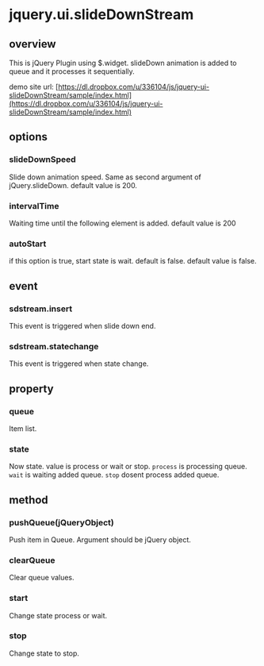 # jquery.ui.slideDownStream

## overview

This is jQuery Plugin using $.widget. slideDown animation is added to queue and it processes it sequentially.

demo site url: 
[https://dl.dropbox.com/u/336104/js/jquery-ui-slideDownStream/sample/index.html](https://dl.dropbox.com/u/336104/js/jquery-ui-slideDownStream/sample/index.html)

## options

### slideDownSpeed

Slide down animation speed. Same as second argument of jQuery.slideDown. default value is 200.

### intervalTime

Waiting time until the following element is added. default value is 200

### autoStart

if this option is true, start state is wait. default is false. default value is false.

## event

### sdstream.insert

This event is triggered when slide down end.

### sdstream.statechange

This event is triggered when state change.

## property

### queue

Item list.

### state

Now state. value is process or wait or stop. `process` is processing queue. `wait` is waiting added queue. `stop` dosent process added queue.

## method

### pushQueue(jQueryObject)

Push item in Queue. Argument should be jQuery object.

### clearQueue

Clear queue values.

### start

Change state process or wait.

### stop

Change state to stop.
